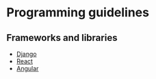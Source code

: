 # Programming guidelines

## Frameworks and libraries

- [Django](./django/README.md)
- [React](./react/README.md)
- [Angular](./angular/README.md)